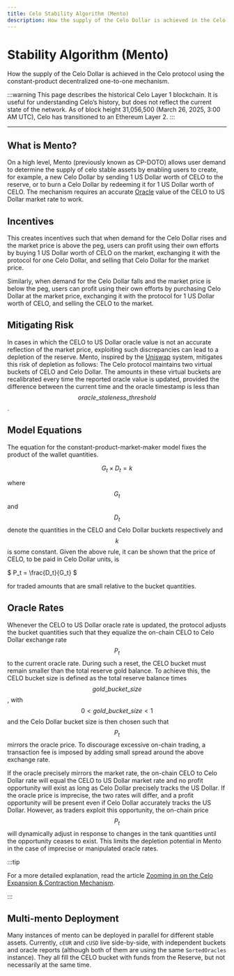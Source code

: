 ```yaml
---
title: Celo Stability Algorithm (Mento)
description: How the supply of the Celo Dollar is achieved in the Celo protocol using the constant-product decentralized one-to-one mechanism (CP-DOTO).
---
```


# Stability Algorithm (Mento)

How the supply of the Celo Dollar is achieved in the Celo protocol using the constant-product decentralized one-to-one mechanism.

:::warning
This page describes the historical Celo Layer 1 blockchain. It is useful for understanding Celo’s history, but does not reflect the current state of the network. As of block height 31,056,500 (March 26, 2025, 3:00 AM UTC), Celo has transitioned to an Ethereum Layer 2.
:::

---

## What is Mento?

On a high level, Mento (previously known as CP-DOTO) allows user demand to determine the supply of celo stable assets by enabling users to create, for example, a new Celo Dollar by sending 1 US Dollar worth of CELO to the reserve, or to burn a Celo Dollar by redeeming it for 1 US Dollar worth of CELO. The mechanism requires an accurate [Oracle](oracles) value of the CELO to US Dollar market rate to work.

## Incentives

This creates incentives such that when demand for the Celo Dollar rises and the market price is above the peg, users can profit using their own efforts by buying 1 US Dollar worth of CELO on the market, exchanging it with the protocol for one Celo Dollar, and selling that Celo Dollar for the market price.

Similarly, when demand for the Celo Dollar falls and the market price is below the peg, users can profit using their own efforts by purchasing Celo Dollar at the market price, exchanging it with the protocol for 1 US Dollar worth of CELO, and selling the CELO to the market.

## Mitigating Risk

In cases in which the CELO to US Dollar oracle value is not an accurate reflection of the market price, exploiting such discrepancies can lead to a depletion of the reserve. Mento, inspired by the [Uniswap](https://uniswap.io/) system, mitigates this risk of depletion as follows: The Celo protocol maintains two virtual buckets of CELO and Celo Dollar. The amounts in these virtual buckets are recalibrated every time the reported oracle value is updated, provided the difference between the current time and the oracle timestamp is less than $$oracle\_staleness\_threshold$$.

## Model Equations

The equation for the constant-product-market-maker model fixes the product of the wallet quantities.

$$
G_t \times D_t = k
$$

where $$G_t$$ and $$D_t$$denote the quantities in the CELO and Celo Dollar buckets respectively and $$k$$ is some constant. Given the above rule, it can be shown that the price of CELO, to be paid in Celo Dollar units, is

$
P_t = \frac{D_t}{G_t}
$

for traded amounts that are small relative to the bucket quantities.

## Oracle Rates

Whenever the CELO to US Dollar oracle rate is updated, the protocol adjusts the bucket quantities such that they equalize the on-chain CELO to Celo Dollar exchange rate $$P_t$$ to the current oracle rate. During such a reset, the CELO bucket must remain smaller than the total reserve gold balance. To achieve this, the CELO bucket size is defined as the total reserve balance times $$gold\_bucket\_size$$, with $$0 < gold\_bucket\_size < 1$$ and the Celo Dollar bucket size is then chosen such that $$P_t$$ mirrors the oracle price. To discourage excessive on-chain trading, a transaction fee is imposed by adding small spread around the above exchange rate.

If the oracle precisely mirrors the market rate, the on-chain CELO to Celo Dollar rate will equal the CELO to US Dollar market rate and no profit opportunity will exist as long as Celo Dollar precisely tracks the US Dollar. If the oracle price is imprecise, the two rates will differ, and a profit opportunity will be present even if Celo Dollar accurately tracks the US Dollar. However, as traders exploit this opportunity, the on-chain price $$P_t$$ will dynamically adjust in response to changes in the tank quantities until the opportunity ceases to exist. This limits the depletion potential in Mento in the case of imprecise or manipulated oracle rates.

:::tip

For a more detailed explanation, read the article [Zooming in on the Celo Expansion & Contraction Mechanism](https://medium.com/celoorg/zooming-in-on-the-celo-expansion-contraction-mechanism-446ca7abe4f "Zooming in on the Celo Expansion & Contraction Mechanism").

:::

## Multi-mento Deployment

Many instances of mento can be deployed in parallel for different stable assets. Currently, `cEUR` and `cUSD` live side-by-side, with independent buckets and oracle reports (although both of them are using the same `SortedOracles` instance). They all fill the CELO bucket with funds from the Reserve, but not necessarily at the same time.
